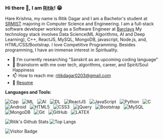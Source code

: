 ### Hi there 👋, I am [Ritik](https://ritikdagar.netlify.app/)! 😁
<!--
**Ritik2703/Ritik2703** is a ✨ _special_ ✨ repository because its `README.md` (this file) appears on your GitHub profile.
Here are some ideas to get you started:

- 🔭 I’m currently working on ...
- 🌱 I’m currently learning ...
- 👯 I’m looking to collaborate on ...
- 🤔 I’m looking for help with ...
- 💬 Ask me about ...
- 📫 How to reach me: ...
- 😄 Pronouns: ...
- ⚡ Fun fact: ...
- 🤔 I’m looking for help with Statistics
- 👯 I’m looking to collaborate on ...
-->

Hare Krishna, my name is Ritik Dagar and I am a Bachelor's student at [SRMIST](https://www.srmist.edu.in/) majoring in Computer Science and Engineering. I am a full-stack software developer working as a Software Engineer at [Barclays](https://home.barclays/) My technology stack involves Data Science(ML Algorithms, AI and Deep Learning), C++, ReactJS, MySQL, MongoDB, javascript, Node.js, and, HTML/CSS/Bootstrap. I love Competitive Programming. Besides programming, I have an immense interest in Spirituality.

- 🔭 I’m currently researching "Sanskrit as an upcoming coding language"
- 💬 Brainstorm with me over tech, algorithms, career, and Spirit/Soul Happiness
- 📫 How to reach me: ritikdagar0203@gmail.com
- 📝 [Resume](https://ritikdagar.netlify.app/assets/resume.470fb126a17fe0fbdaba42b22e7be3f9.pdf)

**Languages and Tools:** 

![Cpp](https://img.shields.io/badge/-Cpp-black?logo=cpp&style=social)&nbsp;&nbsp;
![ML](https://img.shields.io/badge/-Machine%20Learning-black?logo=cpp&style=social)&nbsp;&nbsp;
![AI](https://img.shields.io/badge/-Artificial%20Intelligence-black?logo=cpp&style=social)&nbsp;&nbsp;
![DL](https://img.shields.io/badge/-Deep%20Learning-black?logo=cpp&style=social)&nbsp;&nbsp;
![ReactJS](https://img.shields.io/badge/-ReactJS%20Framework-black?logo=react&style=social)&nbsp;&nbsp;
![JavaScript](https://img.shields.io/badge/-JavaScript-black?logo=javascript&style=social)&nbsp;&nbsp;
![Python](https://img.shields.io/badge/-Python-black?logo=Python&style=social)&nbsp;&nbsp;
![C](https://img.shields.io/badge/-C-black?logo=c&style=social)&nbsp;&nbsp;
![Android](https://img.shields.io/badge/-Android-black?logo=android&style=social)&nbsp;&nbsp;
![HTML5](https://img.shields.io/badge/-HTML5-black?logo=html5&style=social)&nbsp;&nbsp;
![CSS3](https://img.shields.io/badge/-CSS3-black?logo=css3&style=social)&nbsp;&nbsp;
![jQuery](https://img.shields.io/badge/-jQuery-black?logo=jquery&style=social)&nbsp;&nbsp;
![Bootstrap](https://img.shields.io/badge/-Bootstrap-black?logo=bootstrap&style=social)&nbsp;&nbsp;
![MySQL](https://img.shields.io/badge/-MySQL-black?logo=mysql&style=social)&nbsp;&nbsp;
![MongoDB](https://img.shields.io/badge/-MongoDB-black?logo=mongodb&style=social)&nbsp;&nbsp;
![Git](https://img.shields.io/badge/-Git-black?logo=git&style=social)&nbsp;&nbsp;
![GitHub](https://img.shields.io/badge/-GitHub-black?logo=github&style=social)&nbsp;&nbsp;
![LATEX](https://img.shields.io/badge/-LATEX-black?logo=latex&style=social)&nbsp;&nbsp;

![Ritik's Github Stats](https://github-readme-stats.vercel.app/api?username=Ritik2703&count_private=true&show_icons=true&include_all_commits=true)
![Top Langs](https://github-readme-stats.vercel.app/api/top-langs/?username=Ritik2703&hide=Jupyter%20Notebook,matlab&layout=compact)

![Visitor Badge](https://visitor-badge.laobi.icu/badge?page_id=Ritik2703.Ritik2703)
